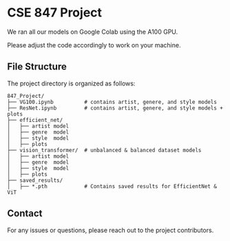 # CSE 847 Project

We ran all our models on Google Colab using the A100 GPU.

Please adjust the code accordingly to work on your machine.

## File Structure
The project directory is organized as follows:

```
847_Project/
├── VG100.ipynb          # contains artist, genere, and style models
├── ResNet.ipynb         # contains artist, genere, and style models + plots
├── efficient_net/
│   ├── artist model          
│   ├── genre  model           
│   ├── style  model           
│   ├── plots
├── vision_transformer/  # unbalanced & balanced dataset models
│   ├── artist model           
│   ├── genre  model          
│   ├── style  model           
│   ├── plots           
├── saved_results/
│   ├── *.pth            # Contains saved results for EfficientNet & ViT             
```

## Contact
For any issues or questions, please reach out to the project contributors.

